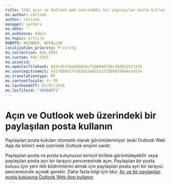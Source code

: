 ```yaml
---
title: 1581 açın ve Outlook web üzerindeki bir paylaşılan posta kullanın
ms.author: chrisda
author: chrisda
manager: serdars
ms.date: ''
ms.audience: Admin
ms.topic: article
ROBOTS: NOINDEX, NOFOLLOW
localization_priority: Priority
ms.collection: Adm_O365
ms.custom: Adm_O365
ms.assetid: ''
ms.openlocfilehash: 610c4b370ddd06e3cf286600fd6c38d922521435
ms.sourcegitcommit: 431f60d51f4203b22e655a37358667d844e3e576
ms.translationtype: MT
ms.contentlocale: tr-TR
ms.lasthandoff: 03/07/2019
ms.locfileid: "30468971"
---
```

# <a name="open-and-use-a-shared-mailbox-in-outlook-on-the-web"></a>Açın ve Outlook web üzerindeki bir paylaşılan posta kullanın

Paylaşılan posta kutuları otomatik olarak görüntülenmiyor (eski Outlook Web App da bilinir) web üzerinde Outlook erişimi vardır.

Paylaşılan posta ve posta kutunuzun birincil birlikte görüntüleyebilir veya paylaşılan posta ayrı bir tarayıcı penceresinde açın. Paylaşılan bir posta kutusu için yeni ileti bildirimlerini almak için paylaşılan posta ayrı bir tarayıcı penceresinde açmak gerekir. Daha fazla bilgi için bkz: [Aç ve bir paylaşılan posta kutusuna Outlook Web App kullanın](https://support.office.com/article/BC127866-42BE-4DE7-92AE-1EF2F787FD5C).